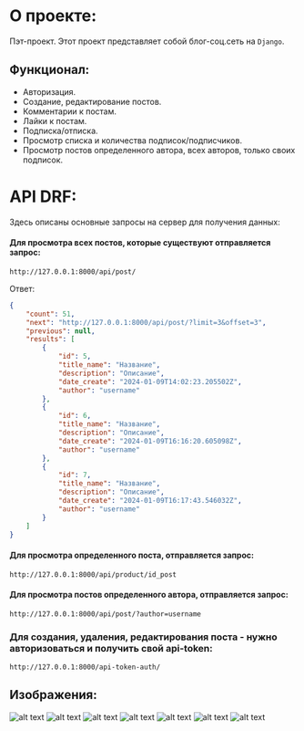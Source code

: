 # О проекте:

Пэт-проект.
Этот проект представляет собой блог-соц.сеть на `Django`. 

## Функционал:
- Авторизация.
- Создание, редактирование постов.
- Комментарии к постам.
- Лайки к постам.
- Подписка/отписка.
- Просмотр списка и количества подписок/подписчиков.
- Просмотр постов определенного автора, всех авторов, только своих подписок.


# API DRF:

Здесь описаны основные запросы на сервер для получения данных:

#### Для просмотра всех постов, которые существуют отправляется запрос:

``` 
http://127.0.0.1:8000/api/post/
```

Ответ:

```json
{
    "count": 51,
    "next": "http://127.0.0.1:8000/api/post/?limit=3&offset=3",
    "previous": null,
    "results": [
        {
            "id": 5,
            "title_name": "Название",
            "description": "Описание",
            "date_create": "2024-01-09T14:02:23.205502Z",
            "author": "username"
        },
        {
            "id": 6,
            "title_name": "Название",
            "description": "Описание",
            "date_create": "2024-01-09T16:16:20.605098Z",
            "author": "username"
        },
        {
            "id": 7,
            "title_name": "Название",
            "description": "Описание",
            "date_create": "2024-01-09T16:17:43.546032Z",
            "author": "username"
        }
    ]
}
```

#### Для просмотра определенного поста, отправляется запрос:

``` 
http://127.0.0.1:8000/api/product/id_post
```

#### Для просмотра постов определенного автора, отправляется запрос:

``` 
http://127.0.0.1:8000/api/post/?author=username
```

### Для создания, удаления, редактирования поста - нужно авторизоваться и получить свой api-token:

```
http://127.0.0.1:8000/api-token-auth/
```

## Изображения:
![alt text](https://raw.githubusercontent.com/vetalissa/blogs_project/f8d3e4f37fb9df9e91b8c5abe2946fb8b17bd98b/1.png)
![alt text](https://raw.githubusercontent.com/vetalissa/blogs_project/f8d3e4f37fb9df9e91b8c5abe2946fb8b17bd98b/2.png)
![alt text](https://raw.githubusercontent.com/vetalissa/blogs_project/f8d3e4f37fb9df9e91b8c5abe2946fb8b17bd98b/3.png)
![alt text](https://raw.githubusercontent.com/vetalissa/blogs_project/f8d3e4f37fb9df9e91b8c5abe2946fb8b17bd98b/4.png)
![alt text](https://raw.githubusercontent.com/vetalissa/blogs_project/f8d3e4f37fb9df9e91b8c5abe2946fb8b17bd98b/5.png)
![alt text](https://raw.githubusercontent.com/vetalissa/blogs_project/f8d3e4f37fb9df9e91b8c5abe2946fb8b17bd98b/6.png)
![alt text](https://raw.githubusercontent.com/vetalissa/blogs_project/f8d3e4f37fb9df9e91b8c5abe2946fb8b17bd98b/7.png)
